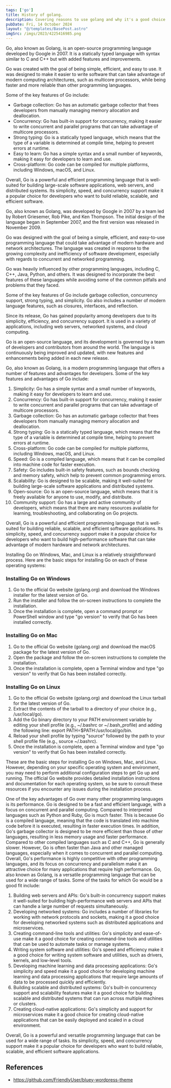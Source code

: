 ```yaml
---
tags: ['go']
title: History of golang.
description: Covering reasons to use golang and why it's a good choice for your next project.
pubDate: Fri, 14 October 2024
layout: "@/templates/BasePost.astro"
imgSrc: /imgs/2023/4225416985.png
---
```

Go, also known as Golang, is an open-source programming language developed by Google in 2007. It is a statically typed language with syntax similar to C and C++ but with added features and improvements.

Go was created with the goal of being simple, efficient, and easy to use. It was designed to make it easier to write software that can take advantage of modern computing architectures, such as multicore processors, while being faster and more reliable than other programming languages.

Some of the key features of Go include:

* Garbage collection: Go has an automatic garbage collector that frees developers from manually managing memory allocation and deallocation.
* Concurrency: Go has built-in support for concurrency, making it easier to write concurrent and parallel programs that can take advantage of multicore processors.
* Strong typing: Go is a statically typed language, which means that the type of a variable is determined at compile time, helping to prevent errors at runtime.
* Easy to learn: Go has a simple syntax and a small number of keywords, making it easy for developers to learn and use.
* Cross-platform: Go code can be compiled for multiple platforms, including Windows, macOS, and Linux.

Overall, Go is a powerful and efficient programming language that is well-suited for building large-scale software applications, web servers, and distributed systems. Its simplicity, speed, and concurrency support make it a popular choice for developers who want to build reliable, scalable, and efficient software.


Go, also known as Golang, was developed by Google in 2007 by a team led by Robert Griesemer, Rob Pike, and Ken Thompson. The initial design of the language began in September 2007, and the first version was released in November 2009.

Go was designed with the goal of being a simple, efficient, and easy-to-use programming language that could take advantage of modern hardware and network architectures. The language was created in response to the growing complexity and inefficiency of software development, especially with regards to concurrent and networked programming.

Go was heavily influenced by other programming languages, including C, C++, Java, Python, and others. It was designed to incorporate the best features of these languages while avoiding some of the common pitfalls and problems that they faced.

Some of the key features of Go include garbage collection, concurrency support, strong typing, and simplicity. Go also includes a number of modern language features, such as closures, interfaces, and reflection.

Since its release, Go has gained popularity among developers due to its simplicity, efficiency, and concurrency support. It is used in a variety of applications, including web servers, networked systems, and cloud computing.

Go is an open-source language, and its development is governed by a team of developers and contributors from around the world. The language is continuously being improved and updated, with new features and enhancements being added in each new release.


Go, also known as Golang, is a modern programming language that offers a number of features and advantages for developers. Some of the key features and advantages of Go include:

1. Simplicity: Go has a simple syntax and a small number of keywords, making it easy for developers to learn and use.
2. Concurrency: Go has built-in support for concurrency, making it easier to write concurrent and parallel programs that can take advantage of multicore processors.
3. Garbage collection: Go has an automatic garbage collector that frees developers from manually managing memory allocation and deallocation.
4. Strong typing: Go is a statically typed language, which means that the type of a variable is determined at compile time, helping to prevent errors at runtime.
5. Cross-platform: Go code can be compiled for multiple platforms, including Windows, macOS, and Linux.
6. Speed: Go is a compiled language, which means that it can be compiled into machine code for faster execution.
7. Safety: Go includes built-in safety features, such as bounds checking and memory safety, which help to prevent common programming errors.
8. Scalability: Go is designed to be scalable, making it well-suited for building large-scale software applications and distributed systems.
9. Open-source: Go is an open-source language, which means that it is freely available for anyone to use, modify, and distribute.
10. Community support: Go has a large and active community of developers, which means that there are many resources available for learning, troubleshooting, and collaborating on Go projects.

Overall, Go is a powerful and efficient programming language that is well-suited for building reliable, scalable, and efficient software applications. Its simplicity, speed, and concurrency support make it a popular choice for developers who want to build high-performance software that can take advantage of modern hardware and network architectures.


Installing Go on Windows, Mac, and Linux is a relatively straightforward process. Here are the basic steps for installing Go on each of these operating systems:

### Installing Go on Windows

1. Go to the official Go website (golang.org) and download the Windows installer for the latest version of Go.
2. Run the installer and follow the on-screen instructions to complete the installation.
3. Once the installation is complete, open a command prompt or PowerShell window and type "go version" to verify that Go has been installed correctly.

### Installing Go on Mac

1. Go to the official Go website (golang.org) and download the macOS package for the latest version of Go.
2. Open the package and follow the on-screen instructions to complete the installation.
3. Once the installation is complete, open a Terminal window and type "go version" to verify that Go has been installed correctly.

### Installing Go on Linux

1. Go to the official Go website (golang.org) and download the Linux tarball for the latest version of Go.
2. Extract the contents of the tarball to a directory of your choice (e.g., /usr/local/go).
3. Add the Go binary directory to your PATH environment variable by editing your shell profile (e.g., ~/.bashrc or ~/.bash\_profile) and adding the following line: export PATH=$PATH:/usr/local/go/bin.
4. Reload your shell profile by typing "source" followed by the path to your shell profile file (e.g., source ~/.bashrc).
5. Once the installation is complete, open a Terminal window and type "go version" to verify that Go has been installed correctly.

These are the basic steps for installing Go on Windows, Mac, and Linux. However, depending on your specific operating system and environment, you may need to perform additional configuration steps to get Go up and running. The official Go website provides detailed installation instructions and documentation for each operating system, so be sure to consult these resources if you encounter any issues during the installation process.


One of the key advantages of Go over many other programming languages is its performance. Go is designed to be a fast and efficient language, with a focus on concurrent and parallel computing.
Compared to interpreted languages such as Python and Ruby, Go is much faster. This is because Go is a compiled language, meaning that the code is translated into machine code before it is executed, resulting in faster execution times. In addition, Go's garbage collector is designed to be more efficient than those of other languages, resulting in less memory usage and faster performance.
Compared to other compiled languages such as C and C++, Go is generally slower. However, Go is often faster than Java and other managed languages, especially when it comes to concurrent and parallel computing.
Overall, Go's performance is highly competitive with other programming languages, and its focus on concurrency and parallelism make it an attractive choice for many applications that require high performance.
Go, also known as Golang, is a versatile programming language that can be used for a wide range of tasks. Some of the tasks for which Go would be a good fit include:

1. Building web servers and APIs: Go's built-in concurrency support makes it well-suited for building high-performance web servers and APIs that can handle a large number of requests simultaneously.
2. Developing networked systems: Go includes a number of libraries for working with network protocols and sockets, making it a good choice for developing networked systems such as distributed applications and microservices.
3. Creating command-line tools and utilities: Go's simplicity and ease-of-use make it a good choice for creating command-line tools and utilities that can be used to automate tasks or manage systems.
4. Writing system software and utilities: Go's speed and efficiency make it a good choice for writing system software and utilities, such as drivers, kernels, and low-level tools.
5. Developing machine learning and data processing applications: Go's simplicity and speed make it a good choice for developing machine learning and data processing applications that require large amounts of data to be processed quickly and efficiently.
6. Building scalable and distributed systems: Go's built-in concurrency support and scalability features make it a good choice for building scalable and distributed systems that can run across multiple machines or clusters.
7. Creating cloud-native applications: Go's simplicity and support for microservices make it a good choice for creating cloud-native applications that can be easily deployed and scaled in a cloud environment.

Overall, Go is a powerful and versatile programming language that can be used for a wide range of tasks. Its simplicity, speed, and concurrency support make it a popular choice for developers who want to build reliable, scalable, and efficient software applications.



## References
- https://github.com/FriendlyUser/bluey-wordpress-theme
